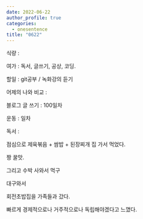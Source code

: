 ```yaml
---
date: 2022-06-22
author_profile: true
categories:
  - onesentence
title: "0622"
---
```


식량 : 

여가 : 독서, 글쓰기, 공상, 코딩.

할일 : git공부 / 녹화강의 듣기

어제의 나와 비교 : 


블로그 글 쓰기 : 100일차

운동 : 일차

독서 : 


점심으로 제육볶음 + 쌈밥 + 된장찌개 집 가서 먹었다. 

짱 꿀맛.

그리고 수박 사와서 먹구

대구와서 

회전초밥집을 가족들과 갔다.

빠르게 경제적으로나 거주적으로나 독립해야겠다고 느꼈다.

